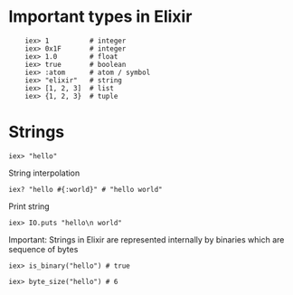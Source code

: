 # Important types in Elixir

```
    iex> 1          # integer
    iex> 0x1F       # integer
    iex> 1.0        # float
    iex> true       # boolean
    iex> :atom      # atom / symbol
    iex> "elixir"   # string
    iex> [1, 2, 3]  # list
    iex> {1, 2, 3}  # tuple
```


# Strings

`iex> "hello"`

String interpolation

`iex? "hello #{:world}" # "hello world"`

Print string

`iex> IO.puts "hello\n world"`

Important: Strings in Elixir are represented internally  by binaries which are sequence of bytes

`iex> is_binary("hello") # true`

`iex> byte_size("hello") # 6`